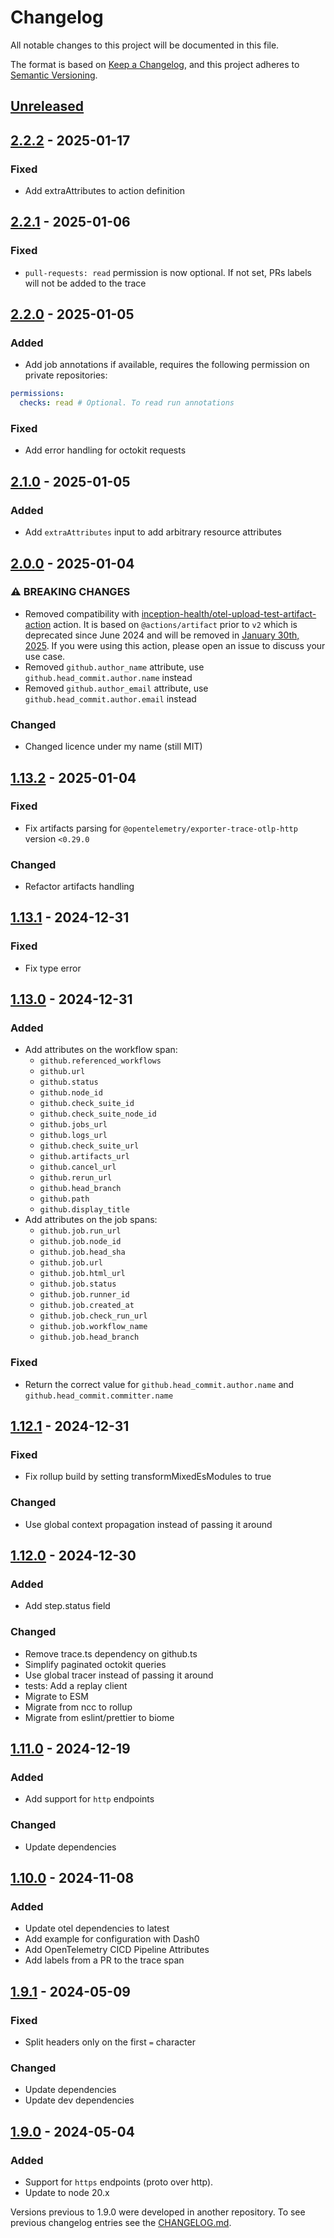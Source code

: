 # Changelog

All notable changes to this project will be documented in this file.

The format is based on [Keep a Changelog](https://keepachangelog.com/en/1.1.0/),
and this project adheres to [Semantic Versioning](https://semver.org/spec/v2.0.0.html).

## [Unreleased]

## [2.2.2] - 2025-01-17

### Fixed

- Add extraAttributes to action definition

## [2.2.1] - 2025-01-06

### Fixed

- `pull-requests: read` permission is now optional. If not set, PRs labels will not be added to the trace

## [2.2.0] - 2025-01-05

### Added

- Add job annotations if available, requires the following permission on private repositories:

```yaml
permissions:
  checks: read # Optional. To read run annotations
```

### Fixed

- Add error handling for octokit requests

## [2.1.0] - 2025-01-05

### Added

- Add `extraAttributes` input to add arbitrary resource attributes

## [2.0.0] - 2025-01-04

### ⚠ BREAKING CHANGES

- Removed compatibility with [inception-health/otel-upload-test-artifact-action](https://github.com/inception-health/otel-upload-test-artifact-action) action. It is based on `@actions/artifact` prior to `v2` which is deprecated since June 2024 and will be removed in [January 30th, 2025](https://github.blog/changelog/2024-04-16-deprecation-notice-v3-of-the-artifact-actions/). If you were using this action, please open an issue to discuss your use case.
- Removed `github.author_name` attribute, use `github.head_commit.author.name` instead
- Removed `github.author_email` attribute, use `github.head_commit.author.email` instead

### Changed

- Changed licence under my name (still MIT)

## [1.13.2] - 2025-01-04

### Fixed

- Fix artifacts parsing for `@opentelemetry/exporter-trace-otlp-http` version `<0.29.0`

### Changed

- Refactor artifacts handling

## [1.13.1] - 2024-12-31

### Fixed

- Fix type error

## [1.13.0] - 2024-12-31

### Added

- Add attributes on the workflow span:
  - `github.referenced_workflows`
  - `github.url`
  - `github.status`
  - `github.node_id`
  - `github.check_suite_id`
  - `github.check_suite_node_id`
  - `github.jobs_url`
  - `github.logs_url`
  - `github.check_suite_url`
  - `github.artifacts_url`
  - `github.cancel_url`
  - `github.rerun_url`
  - `github.head_branch`
  - `github.path`
  - `github.display_title`
- Add attributes on the job spans:
  - `github.job.run_url`
  - `github.job.node_id`
  - `github.job.head_sha`
  - `github.job.url`
  - `github.job.html_url`
  - `github.job.status`
  - `github.job.runner_id`
  - `github.job.created_at`
  - `github.job.check_run_url`
  - `github.job.workflow_name`
  - `github.job.head_branch`

### Fixed

- Return the correct value for `github.head_commit.author.name` and `github.head_commit.committer.name`

## [1.12.1] - 2024-12-31

### Fixed

- Fix rollup build by setting transformMixedEsModules to true

### Changed

- Use global context propagation instead of passing it around

## [1.12.0] - 2024-12-30

### Added

- Add step.status field

### Changed

- Remove trace.ts dependency on github.ts
- Simplify paginated octokit queries
- Use global tracer instead of passing it around
- tests: Add a replay client
- Migrate to ESM
- Migrate from ncc to rollup
- Migrate from eslint/prettier to biome

## [1.11.0] - 2024-12-19

### Added

- Add support for `http` endpoints

### Changed

- Update dependencies

## [1.10.0] - 2024-11-08

### Added

- Update otel dependencies to latest
- Add example for configuration with Dash0
- Add OpenTelemetry CICD Pipeline Attributes
- Add labels from a PR to the trace span

## [1.9.1] - 2024-05-09

### Fixed

- Split headers only on the first `=` character

### Changed

- Update dependencies
- Update dev dependencies

## [1.9.0] - 2024-05-04

### Added

- Support for `https` endpoints (proto over http).
- Update to node 20.x

[unreleased]: https://github.com/corentinmusard/otel-cicd-action/compare/v2.2.2...HEAD
[2.2.2]: https://github.com/corentinmusard/otel-cicd-action/compare/v2.2.1...v2.2.2
[2.2.1]: https://github.com/corentinmusard/otel-cicd-action/compare/v2.2.0...v2.2.1
[2.2.0]: https://github.com/corentinmusard/otel-cicd-action/compare/v2.1.0...v2.2.0
[2.1.0]: https://github.com/corentinmusard/otel-cicd-action/compare/v2.0.0...v2.1.0
[2.0.0]: https://github.com/corentinmusard/otel-cicd-action/compare/v1.13.2...v2.0.0
[1.13.2]: https://github.com/corentinmusard/otel-cicd-action/compare/v1.13.1...v1.13.2
[1.13.1]: https://github.com/corentinmusard/otel-cicd-action/compare/v1.13.0...v1.13.1
[1.13.0]: https://github.com/corentinmusard/otel-cicd-action/compare/v1.12.1...v1.13.0
[1.12.1]: https://github.com/corentinmusard/otel-cicd-action/compare/v1.12.0...v1.12.1
[1.12.0]: https://github.com/corentinmusard/otel-cicd-action/compare/v1.11.0...v1.12.0
[1.11.0]: https://github.com/corentinmusard/otel-cicd-action/compare/v1.10.0...v1.11.0
[1.10.0]: https://github.com/corentinmusard/otel-cicd-action/compare/v1.9.1...v1.10.0
[1.9.1]: https://github.com/corentinmusard/otel-cicd-action/compare/v1.9.0...v1.9.1
[1.9.0]: https://github.com/corentinmusard/otel-cicd-action/releases/tag/v1.9.0

Versions previous to 1.9.0 were developed in another repository. To see previous changelog entries see the [CHANGELOG.md](https://github.com/inception-health/otel-export-trace-action/blob/v1.8.0/CHANGELOG.md).
